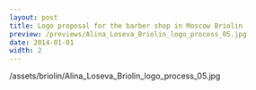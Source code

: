 ```yaml
---
layout: post
title: Logo proposal for the barber shop in Moscow Briolin
preview: /previews/Alina_Loseva_Briolin_logo_process_05.jpg
date: 2014-01-01
width: 2
---
```

/assets/briolin/Alina_Loseva_Briolin_logo_process_05.jpg
